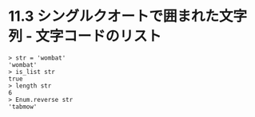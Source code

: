 # 11.3 シングルクオートで囲まれた文字列 - 文字コードのリスト

```
> str = 'wombat'
'wombat'
> is_list str
true
> length str
6
> Enum.reverse str
'tabmow'
```

